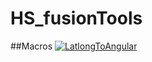 # HS_fusionTools
 
##Macros
[![LatlongToAngular](https://img.youtube.com/vi/v=bAXimme33Mk&t=69s/0.jpg)](https://www.youtube.com/watch?v=bAXimme33Mk)
